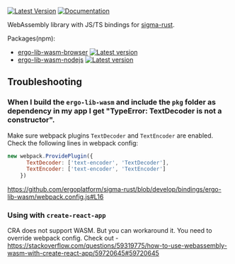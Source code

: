 [![Latest Version](https://img.shields.io/crates/v/ergo-lib-wasm.svg)](https://crates.io/crates/ergo-lib-wasm)
[![Documentation](https://docs.rs/ergo-lib-wasm/badge.svg)](https://docs.rs/crate/ergo-lib-wasm)



WebAssembly library with JS/TS bindings for [sigma-rust](https://github.com/ergoplatform/sigma-rust).

Packages(npm):

- [ergo-lib-wasm-browser](https://www.npmjs.com/package/ergo-lib-wasm-browser) [![Latest version](https://img.shields.io/npm/v/ergo-lib-wasm-browser)](https://www.npmjs.com/package/ergo-lib-wasm-browser)
- [ergo-lib-wasm-nodejs](https://www.npmjs.com/package/ergo-lib-wasm-nodejs) [![Latest version](https://img.shields.io/npm/v/ergo-lib-wasm-nodejs)](https://www.npmjs.com/package/ergo-lib-wasm-nodejs)

## Troubleshooting
### When I build the `ergo-lib-wasm` and include the `pkg` folder as dependency in my app I get "TypeError: TextDecoder is not a constructor".

Make sure webpack plugins `TextDecoder` and `TextEncoder` are enabled. Check the following lines in webpack config:

``` javascript
new webpack.ProvidePlugin({
      TextDecoder: ['text-encoder', 'TextDecoder'],
      TextEncoder: ['text-encoder', 'TextEncoder']
    })
```

https://github.com/ergoplatform/sigma-rust/blob/develop/bindings/ergo-lib-wasm/webpack.config.js#L16

### Using with `create-react-app`
CRA does not support WASM. But you can workaround it. You need to override webpack config. Check out -
https://stackoverflow.com/questions/59319775/how-to-use-webassembly-wasm-with-create-react-app/59720645#59720645
